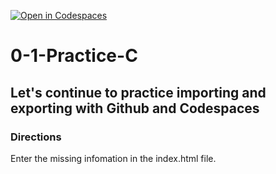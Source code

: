 [![Open in Codespaces](https://classroom.github.com/assets/launch-codespace-2972f46106e565e64193e422d61a12cf1da4916b45550586e14ef0a7c637dd04.svg)](https://classroom.github.com/open-in-codespaces?assignment_repo_id=20415916)
# 0-1-Practice-C

## Let's continue to practice importing and exporting with Github and Codespaces

### Directions
Enter the missing infomation in the index.html file.  
